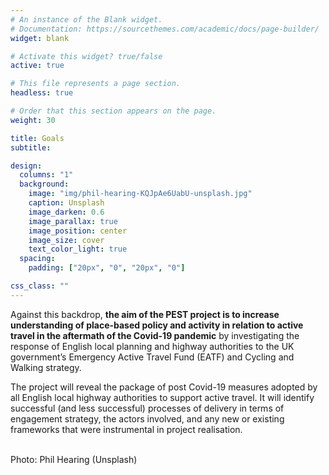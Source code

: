 ```yaml
---
# An instance of the Blank widget.
# Documentation: https://sourcethemes.com/academic/docs/page-builder/
widget: blank

# Activate this widget? true/false
active: true

# This file represents a page section.
headless: true

# Order that this section appears on the page.
weight: 30

title: Goals
subtitle: 

design:
  columns: "1"
  background:
    image: "img/phil-hearing-KQJpAe6UabU-unsplash.jpg"
    caption: Unsplash
    image_darken: 0.6
    image_parallax: true
    image_position: center
    image_size: cover
    text_color_light: true
  spacing:
    padding: ["20px", "0", "20px", "0"]

css_class: ""
---
```


Against this backdrop, **the aim of the PEST project is to increase understanding of place-based policy and activity in relation to active travel in the aftermath of the Covid-19 pandemic** by investigating the response of English local planning and highway authorities to the UK government’s Emergency Active Travel Fund (EATF) and Cycling and Walking strategy.

The project will reveal the package of post Covid-19 measures adopted by all English local highway authorities to support active travel. It will identify successful (and less successful) processes of delivery in terms of engagement strategy, the actors involved, and any new or existing frameworks that were instrumental in project realisation.

<br>
<div class="article-header-caption">Photo: Phil Hearing (Unsplash)</div>